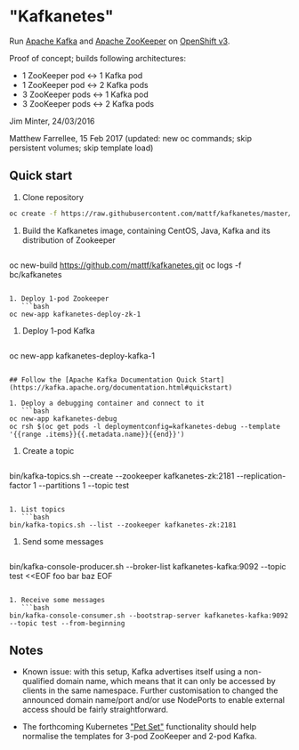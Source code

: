 # "Kafkanetes"

Run [Apache Kafka](https://kafka.apache.org/) and [Apache ZooKeeper](https://zookeeper.apache.org/) on [OpenShift v3](https://www.openshift.com/).

Proof of concept; builds following architectures:

* 1 ZooKeeper pod <-> 1 Kafka pod
* 1 ZooKeeper pod <-> 2 Kafka pods
* 3 ZooKeeper pods <-> 1 Kafka pod
* 3 ZooKeeper pods <-> 2 Kafka pods

Jim Minter, 24/03/2016

Matthew Farrellee, 15 Feb 2017 (updated: new oc commands; skip persistent volumes; skip template load)

## Quick start

1. Clone repository
 ```bash
oc create -f https://raw.githubusercontent.com/mattf/kafkanetes/master/resources.yaml
```

1. Build the Kafkanetes image, containing CentOS, Java, Kafka and its distribution of Zookeeper
   ```bash
oc new-build https://github.com/mattf/kafkanetes.git
oc logs -f bc/kafkanetes
```

1. Deploy 1-pod Zookeeper
   ```bash
oc new-app kafkanetes-deploy-zk-1
```

1. Deploy 1-pod Kafka
   ```bash
oc new-app kafkanetes-deploy-kafka-1
```

## Follow the [Apache Kafka Documentation Quick Start](https://kafka.apache.org/documentation.html#quickstart)

1. Deploy a debugging container and connect to it
   ```bash
oc new-app kafkanetes-debug
oc rsh $(oc get pods -l deploymentconfig=kafkanetes-debug --template '{{range .items}}{{.metadata.name}}{{end}}')
```

1. Create a topic
   ```bash
bin/kafka-topics.sh --create --zookeeper kafkanetes-zk:2181 --replication-factor 1 --partitions 1 --topic test
```

1. List topics
   ```bash
bin/kafka-topics.sh --list --zookeeper kafkanetes-zk:2181
```

1. Send some messages
   ```bash
bin/kafka-console-producer.sh --broker-list kafkanetes-kafka:9092 --topic test <<EOF
foo
bar 
baz
EOF
```

1. Receive some messages
   ```bash
bin/kafka-console-consumer.sh --bootstrap-server kafkanetes-kafka:9092 --topic test --from-beginning
```

## Notes

* Known issue: with this setup, Kafka advertises itself using a non-qualified domain name, which means that it can only be accessed by clients in the same namespace.  Further customisation to changed the announced domain name/port and/or use NodePorts to enable external access should be fairly straightforward.

* The forthcoming Kubernetes ["Pet Set"](https://github.com/kubernetes/kubernetes/pull/18016) functionality should help normalise the templates for 3-pod ZooKeeper and 2-pod Kafka.
